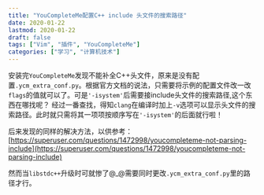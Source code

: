 ```yaml
---
title: "YouCompleteMe配置C++ include 头文件的搜索路径"
date: 2020-01-22
lastmod: 2020-01-22
draft: false
tags: ["Vim", "插件", "YouCompleteMe"]
categories: ["学习", "计算机技术"]
---
```


安装完`YouCompleteMe`发现不能补全C++头文件，原来是没有配置`.ycm_extra_conf.py`。根据官方文档的说法，只需要将示例的配置文件改一改`flags`的值就可以了。可是`'-isystem'`后需要接include头文件的搜索路径,这个东西在哪找呢？
经过一番查找，得知`clang`在编译时加上`-v`选项可以显示头文件的搜索路径。此时就只需将其一项项按顺序写在`'-isystem'`的后面就行啦！

后来发现的同样的解决方法，以供参考：[https://superuser.com/questions/1472998/youcompleteme-not-parsing-include](https://superuser.com/questions/1472998/youcompleteme-not-parsing-include)

然而当`libstdc++`升级时可就惨了@\_@需要同时更改`.ycm_extra_conf.py`里的路径才行。
